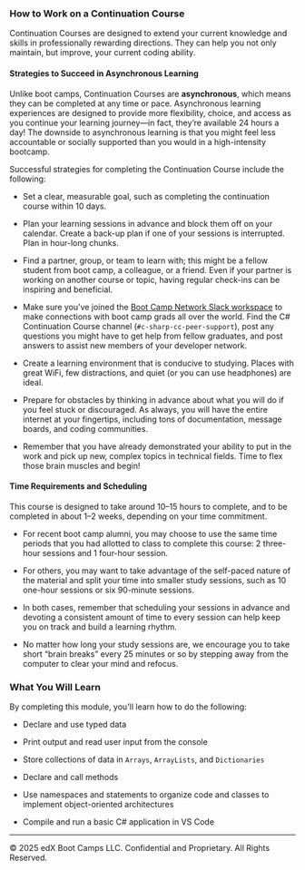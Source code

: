 ### How to Work on a Continuation Course

Continuation Courses are designed to extend your current knowledge and skills in professionally rewarding directions. They can help you not only maintain, but improve, your current coding ability. 

#### Strategies to Succeed in Asynchronous Learning

Unlike boot camps, Continuation Courses are **asynchronous**, which means they can be completed at any time or pace. Asynchronous learning experiences are designed to provide more flexibility, choice, and access as you continue your learning journey&mdash;in fact, they’re available 24 hours a day! The downside to asynchronous learning is that you might feel less accountable or socially supported than you would in a high-intensity bootcamp.

Successful strategies for completing the Continuation Course include the following:

* Set a clear, measurable goal, such as completing the continuation course within 10 days. 

* Plan your learning sessions in advance and block them off on your calendar. Create a back-up plan if one of your sessions is interrupted. Plan in hour-long chunks.

* Find a partner, group, or team to learn with; this might be a fellow student from boot camp, a colleague, or a friend. Even if your partner is working on another course or topic, having regular check-ins can be inspiring and beneficial.

* Make sure you’ve joined the [Boot Camp Network Slack workspace](https://edx-bcnslackchannel.splashthat.com/) to make connections with boot camp grads all over the world. Find the C# Continuation Course channel (`#c-sharp-cc-peer-support`), post any questions you might have to get help from fellow graduates, and post answers to assist new members of your developer network.

* Create a learning environment that is conducive to studying. Places with great WiFi, few distractions, and quiet (or you can use headphones) are ideal.

* Prepare for obstacles by thinking in advance about what you will do if you feel stuck or discouraged. As always, you will have the entire internet at your fingertips, including tons of documentation, message boards, and coding communities.

* Remember that you have already demonstrated your ability to put in the work and pick up new, complex topics in technical fields. Time to flex those brain muscles and begin!

#### Time Requirements and Scheduling

This course is designed to take around 10&ndash;15 hours to complete, and to be completed in about 1&ndash;2 weeks, depending on your time commitment.

* For recent boot camp alumni, you may choose to use the same time periods that you had allotted to class to complete this course: 2 three-hour sessions and 1 four-hour session.

* For others, you may want to take advantage of the self-paced nature of the material and split your time into smaller study sessions, such as 10 one-hour sessions or six 90-minute sessions.

* In both cases, remember that scheduling your sessions in advance and devoting a consistent amount of time to every session can help keep you on track and build a learning rhythm.

* No matter how long your study sessions are, we encourage you to take short “brain breaks” every 25 minutes or so by stepping away from the computer to clear your mind and refocus.

### What You Will Learn

By completing this module, you'll learn how to do the following:

* Declare and use typed data

* Print output and read user input from the console

* Store collections of data in `Arrays`, `ArrayLists`, and `Dictionaries`

* Declare and call methods

* Use namespaces and statements to organize code and classes to implement object-oriented architectures

* Compile and run a basic C# application in VS Code

---

© 2025 edX Boot Camps LLC. Confidential and Proprietary. All Rights Reserved.
